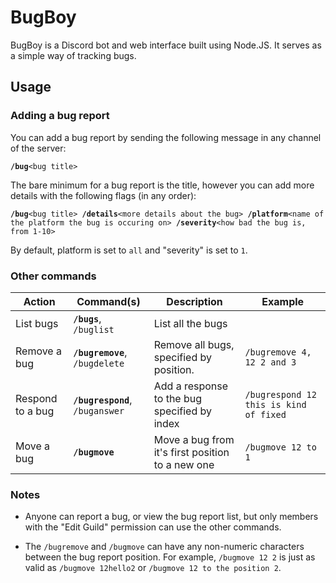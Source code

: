 # BugBoy

BugBoy is a Discord bot and web interface built using Node.JS. It serves as a simple way of tracking bugs.

## Usage

### Adding a bug report
You can add a bug report by sending the following message in any channel of the server:

**`/bug`**`<bug title>`

The bare minimum for a bug report is the title, however you can add more details with the following flags (in any order):

**`/bug`**`<bug title> `**`/details`**`<more details about the bug> `**`/platform`**`<name of the platform the bug is occuring on> `**`/severity`**`<how bad the bug is, from 1-10>`

By default, platform is set to `all` and "severity" is set to `1`. 

### Other commands

| Action      | Command(s)                      | Description                             | Example   |
| ----------- | ------------------------------- | --------------------------------------- | --------- |
| List bugs   | **`/bugs`**, `/buglist`         | List all the bugs                       |           |
| Remove a bug | **`/bugremove`**, `/bugdelete` | Remove all bugs, specified by position. | `/bugremove 4, 12 2 and 3` |
| Respond to a bug | **`/bugrespond`**, `/buganswer` | Add a response to the bug specified by index | `/bugrespond 12 this is kind of fixed` |
| Move a bug | **`/bugmove`** | Move a bug from it's first position to a new one | `/bugmove 12 to 1` |


### Notes

* Anyone can report a bug, or view the bug report list, but only members with the "Edit Guild" permission can use the other commands.

* The `/bugremove` and `/bugmove` can have any non-numeric characters between the bug report position. For example, `/bugmove 12 2` is just as valid as `/bugmove 12hello2` or `/bugmove 12 to the position 2`.

